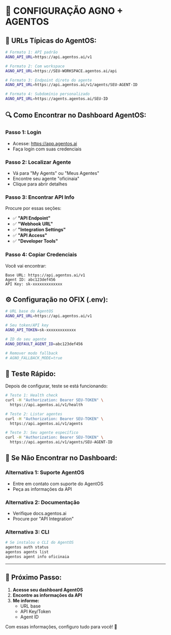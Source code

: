 # 🤖 CONFIGURAÇÃO AGNO + AGENTOS

## 📡 URLs Típicas do AgentOS:

```bash
# Formato 1: API padrão
AGNO_API_URL=https://api.agentos.ai/v1

# Formato 2: Com workspace
AGNO_API_URL=https://SEU-WORKSPACE.agentos.ai/api

# Formato 3: Endpoint direto do agente  
AGNO_API_URL=https://api.agentos.ai/v1/agents/SEU-AGENT-ID

# Formato 4: Subdomínio personalizado
AGNO_API_URL=https://agents.agentos.ai/SEU-ID
```

## 🔍 Como Encontrar no Dashboard AgentOS:

### Passo 1: Login
- Acesse: https://app.agentos.ai
- Faça login com suas credenciais

### Passo 2: Localizar Agente
- Vá para "My Agents" ou "Meus Agentes"
- Encontre seu agente "oficinaia"
- Clique para abrir detalhes

### Passo 3: Encontrar API Info
Procure por essas seções:
- ✅ **"API Endpoint"**
- ✅ **"Webhook URL"** 
- ✅ **"Integration Settings"**
- ✅ **"API Access"**
- ✅ **"Developer Tools"**

### Passo 4: Copiar Credenciais
Você vai encontrar:
```
Base URL: https://api.agentos.ai/v1
Agent ID: abc123def456  
API Key: sk-xxxxxxxxxxxxx
```

## ⚙️ Configuração no OFIX (.env):

```bash
# URL base do AgentOS
AGNO_API_URL=https://api.agentos.ai/v1

# Seu token/API key
AGNO_API_TOKEN=sk-xxxxxxxxxxxxx

# ID do seu agente
AGNO_DEFAULT_AGENT_ID=abc123def456

# Remover modo fallback
# AGNO_FALLBACK_MODE=true
```

## 🧪 Teste Rápido:

Depois de configurar, teste se está funcionando:

```bash
# Teste 1: Health check
curl -H "Authorization: Bearer SEU-TOKEN" \
  https://api.agentos.ai/v1/health

# Teste 2: Listar agentes  
curl -H "Authorization: Bearer SEU-TOKEN" \
  https://api.agentos.ai/v1/agents

# Teste 3: Seu agente específico
curl -H "Authorization: Bearer SEU-TOKEN" \
  https://api.agentos.ai/v1/agents/SEU-AGENT-ID
```

## 📱 Se Não Encontrar no Dashboard:

### Alternativa 1: Suporte AgentOS
- Entre em contato com suporte do AgentOS
- Peça as informações da API

### Alternativa 2: Documentação
- Verifique docs.agentos.ai
- Procure por "API Integration"

### Alternativa 3: CLI
```bash
# Se instalou o CLI do AgentOS
agentos auth status
agentos agents list
agentos agent info oficinaia
```

---

## 🎯 Próximo Passo:

1. **Acesse seu dashboard AgentOS**
2. **Encontre as informações da API**
3. **Me informe:**
   - URL base
   - API Key/Token  
   - Agent ID

Com essas informações, configuro tudo para você! 🚀